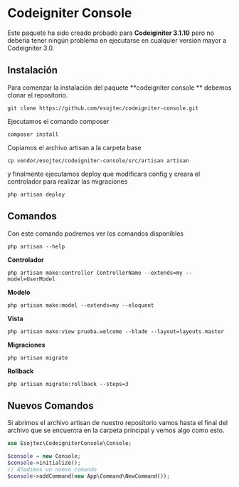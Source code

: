 # Codeigniter Console
Este paquete ha sido creado probado para **Codeiginiter 3.1.10** pero no debería tener ningún problema en ejecutarse en cualquier versión mayor a Codeigniter 3.0.

## Instalación 

Para comenzar la instalación del paquete **codeigniter console ** debemos clonar el repositorio.

```shell
git clone https://github.com/esojtec/codeigniter-console.git
```
Ejecutamos el comando composer
```shell
composer install
```
Copiamos el archivo artisan a la carpeta base
```shell
cp vendor/esojtec/codeigniter-console/src/artisan artisan
```
y finalmente ejecutamos deploy que modificara config y creara el controlador para realizar las migraciones
```shell
php artisan deploy
```
## Comandos
Con este comando podremos ver los comandos disponibles
```shell
php artisan --help
```
**Controlador**
```shell
php artisan make:controller ControllerName --extends=my --model=UserModel
```
**Modelo**
```shell
php artisan make:model --extends=my --eloquent
```
**Vista**
```shell
php artisan make:view prueba.welcome --blade --layout=layouts.master
```
**Migraciones**
```shell
php artisan migrate
```
**Rollback**
```shell
php artisan migrate:rollback --steps=3
```
## Nuevos Comandos
Si abrimos el archivo artisan de nuestro repositorio vamos hasta el final del archivo que se encuentra en la carpeta principal y vemos algo como esto.
```php
use Esojtec\CodeigniterConsole\Console;

$console = new Console;
$console->initialize();
// Añadimos un nuevo comando
$console->addCommand(new App\Command\NewCommand());
```